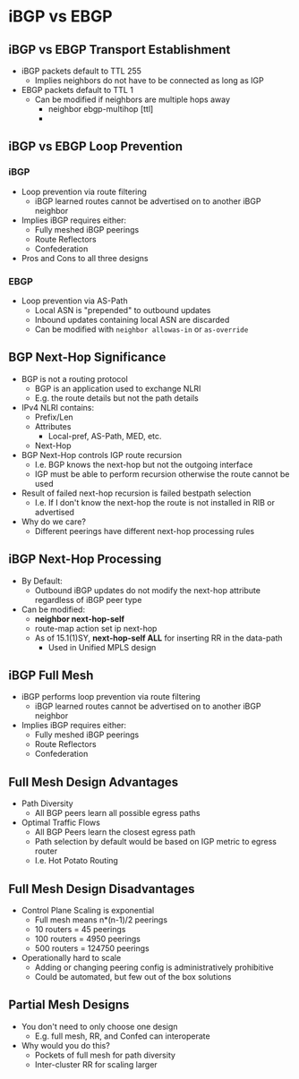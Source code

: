 # iBGP vs EBGP

## iBGP vs EBGP Transport Establishment
- iBGP packets default to TTL 255
  - Implies neighbors do not have to be connected as long as IGP 
- EBGP packets default to TTL 1
  - Can be modified if neighbors are multiple hops away
    - neighbor ebgp-multihop [ttl]
    - 

## iBGP vs EBGP Loop Prevention
### iBGP
- Loop prevention via route filtering
  - iBGP learned routes cannot be advertised on to another iBGP neighbor
- Implies iBGP requires either:
  - Fully meshed iBGP peerings
  - Route Reflectors
  - Confederation
- Pros and Cons to all three designs

### EBGP
- Loop prevention via AS-Path
  - Local ASN is "prepended" to outbound updates
  - Inbound updates containing local ASN are discarded
  - Can be modified with ```neighbor allowas-in``` or ```as-override```

## BGP Next-Hop Significance
- BGP is not a routing protocol
  - BGP is an application used to exchange NLRI
  - E.g. the route details but not the path details
- IPv4 NLRI contains:
  - Prefix/Len
  - Attributes
    - Local-pref, AS-Path, MED, etc.
  - Next-Hop
- BGP Next-Hop controls IGP route recursion
  - I.e. BGP knows the next-hop but not the outgoing interface
  - IGP must be able to perform recursion otherwise the route cannot be used
- Result of failed next-hop recursion is failed bestpath selection
  - I.e. If I don't know the next-hop the route is not installed in RIB or advertised
- Why do we care?
  - Different peerings have different next-hop processing rules



## iBGP Next-Hop Processing
- By Default:
  - Outbound iBGP updates do not modify the next-hop attribute regardless of iBGP peer type
- Can be modified:
    - **neighbor next-hop-self**
    - route-map action set ip next-hop
    - As of 15.1(1)SY, **next-hop-self ALL** for inserting RR in the data-path
      - Used in Unified MPLS design
## iBGP Full Mesh
- iBGP performs loop prevention via route filtering
  - iBGP learned routes cannot be advertised on to another iBGP neighbor
- Implies iBGP requires either:
  - Fully meshed iBGP peerings
  - Route Reflectors
  - Confederation

## Full Mesh Design Advantages
- Path Diversity
  - All BGP peers learn all possible egress paths
- Optimal Traffic Flows
  - All BGP Peers learn the closest egress path
  - Path selection by default would be based on IGP metric to egress router
  - I.e. Hot Potato Routing
## Full Mesh Design Disadvantages
- Control Plane Scaling is exponential
  - Full mesh means n*(n-1)/2 peerings
  - 10 routers = 45 peerings
  - 100 routers = 4950 peerings
  - 500 routers = 124750 peerings
- Operationally hard to scale
  - Adding or changing peering config is administratively prohibitive
  - Could be automated, but few out of the box solutions
## Partial Mesh Designs
- You don't need to only choose one design
  - E.g. full mesh, RR, and Confed can interoperate
- Why would you do this?
  - Pockets of full mesh for path diversity
  - Inter-cluster RR for scaling larger